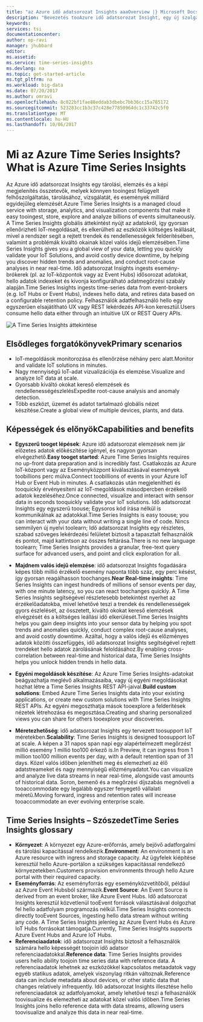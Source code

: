 ```yaml
---
title: "az Azure idő adatsorozat Insights aaaOverview |} Microsoft Docs"
description: "Bevezetés tooAzure idő adatsorozat Insight, egy új szolgáltatás idő adatsorozat adatelemzés és az IoT-megoldások"
keywords: 
services: tsi
documentationcenter: 
author: op-ravi
manager: jhubbard
editor: 
ms.assetid: 
ms.service: time-series-insights
ms.devlang: na
ms.topic: get-started-article
ms.tgt_pltfrm: na
ms.workload: big-data
ms.date: 07/20/2017
ms.author: omravi
ms.openlocfilehash: 8c022bf1fae88eddab3dbebc7bb36cc15a785172
ms.sourcegitcommit: 523283cc1b3c37c428e77850964dc1c33742c5f0
ms.translationtype: MT
ms.contentlocale: hu-HU
ms.lasthandoff: 10/06/2017
---
```

# <a name="what-is-azure-time-series-insights"></a><span data-ttu-id="fb094-103">Mi az Azure Time Series Insights?</span><span class="sxs-lookup"><span data-stu-id="fb094-103">What is Azure Time Series Insights</span></span>

<span data-ttu-id="fb094-104">Az Azure idő adatsorozat Insights egy tárolási, elemzés és a képi megjelenítés összetevők, melyek könnyen tooingest felügyelt felhőszolgáltatás, tárolásához, vizsgálatát, és események milliárd egyidejűleg elemzését.</span><span class="sxs-lookup"><span data-stu-id="fb094-104">Azure Time Series Insights is a managed cloud service with storage, analytics, and visualization components that make it easy tooingest, store, explore and analyze billions of events simultaneously.</span></span> <span data-ttu-id="fb094-105">A Time Series Insights globális áttekintést nyújt az adatokról, így gyorsan ellenőrizheti IoT-megoldásait, és elkerülheti az eszközök költséges leállását, mivel a rendszer segít a rejtett trendek és rendellenességek felderítésében, valamint a problémák kiváltó okainak közel valós idejű elemzésében.</span><span class="sxs-lookup"><span data-stu-id="fb094-105">Time Series Insights gives you a global view of your data, letting you quickly validate your IoT Solutions, and avoid costly device downtime, by helping you discover hidden trends and anomalies, and conduct root-cause analyses in near real-time.</span></span> <span data-ttu-id="fb094-106">Idő adatsorozat Insights ingests esemény-brókerek (pl. az IoT-központok vagy az Event Hubs) idősorozat adatokat, hello adatok indexeket és kivonja konfigurálható adatmegőrzési szabály alapján.</span><span class="sxs-lookup"><span data-stu-id="fb094-106">Time Series Insights ingests time-series data from event-brokers (e.g. IoT Hubs or Event Hubs), indexes hello data, and retires data based on a configurable retention policy.</span></span> <span data-ttu-id="fb094-107">Felhasználók adatfelhasználó hello egy egyszerűen elsajátítható UX vagy REST lekérdezés API-kon keresztül.</span><span class="sxs-lookup"><span data-stu-id="fb094-107">Users consume hello data either through an intuitive UX or REST Query APIs.</span></span>

![A Time Series Insights áttekintése](media/overview/time-series-insights-overview-flow.png)

## <a name="primary-scenarios"></a><span data-ttu-id="fb094-109">Elsődleges forgatókönyvek</span><span class="sxs-lookup"><span data-stu-id="fb094-109">Primary scenarios</span></span>

* <span data-ttu-id="fb094-110">IoT-megoldások monitorozása és ellenőrzése néhány perc alatt.</span><span class="sxs-lookup"><span data-stu-id="fb094-110">Monitor and validate IoT solutions in minutes.</span></span>
* <span data-ttu-id="fb094-111">Nagy mennyiségű IoT-adat vizualizációja és elemzése.</span><span class="sxs-lookup"><span data-stu-id="fb094-111">Visualize and analyze IoT data at scale.</span></span>
* <span data-ttu-id="fb094-112">Gyorsabb kiváltó okokat kereső elemzések és rendellenességészlelés</span><span class="sxs-lookup"><span data-stu-id="fb094-112">Expedite root-cause analysis and anomaly detection.</span></span>
* <span data-ttu-id="fb094-113">Több eszközt, üzemet és adatot tartalmazó globális nézet készítése.</span><span class="sxs-lookup"><span data-stu-id="fb094-113">Create a global view of multiple devices, plants, and data.</span></span>

## <a name="capabilities-and-benefits"></a><span data-ttu-id="fb094-114">Képességek és előnyök</span><span class="sxs-lookup"><span data-stu-id="fb094-114">Capabilities and benefits</span></span>

* <span data-ttu-id="fb094-115">**Egyszerű tooget lépések**: Azure idő adatsorozat elemzések nem jár előzetes adatok előkészítése igényel, és nagyon gyorsan elvégezhető.</span><span class="sxs-lookup"><span data-stu-id="fb094-115">**Easy tooget started**: Azure Time Series Insights requires no up-front data preparation and is incredibly fast.</span></span> <span data-ttu-id="fb094-116">Csatlakozás az Azure IoT-központ vagy az Eseményközpont kiválasztásával események toobillions perc múlva.</span><span class="sxs-lookup"><span data-stu-id="fb094-116">Connect toobillions of events in your Azure IoT Hub or Event Hub in minutes.</span></span> <span data-ttu-id="fb094-117">A csatlakozás után megjelenítheti és tooquickly érvényesíteni az IoT-megoldások másodpercben érzékelő adatok kezeléséhez.</span><span class="sxs-lookup"><span data-stu-id="fb094-117">Once connected, visualize and interact with sensor data in seconds tooquickly validate your IoT solutions.</span></span> <span data-ttu-id="fb094-118">Idő adatsorozat Insights egy egyszerű toouse; Egysoros kód írása nélkül is kommunikálnak az adatokkal.</span><span class="sxs-lookup"><span data-stu-id="fb094-118">Time Series Insights is easy toouse; you can interact with your data without writing a single line of code.</span></span>  <span data-ttu-id="fb094-119">Nincs semmilyen új nyelvi toolearn; Idő adatsorozat Insights egy részletes, szabad szöveges lekérdezési felületet biztosít a tapasztalt felhasználók és pontot, majd kattintson az összes feltárása.</span><span class="sxs-lookup"><span data-stu-id="fb094-119">There is no new language toolearn; Time Series Insights provides a granular, free-text query surface for advanced users, and point and click exploration for all.</span></span>

* <span data-ttu-id="fb094-120">**Majdnem valós idejű elemzése**: idő adatsorozat Insights fogadására képes több millió érzékelő esemény naponta több száz, egy perc késést, így gyorsan reagálhasson toochanges.</span><span class="sxs-lookup"><span data-stu-id="fb094-120">**Near Real-time insights**: Time Series Insights can ingest hundreds of millions of sensor events per day, with one minute latency, so you can react toochanges quickly.</span></span> <span data-ttu-id="fb094-121">A Time Series Insights segítségével részletesebb betekintést nyerhet az érzékelőadatokba, mivel lehetővé teszi a trendek és rendellenességek gyors észlelését, az összetett, kiváltó okokat kereső elemzések elvégzését és a költséges leállási idő elkerülését.</span><span class="sxs-lookup"><span data-stu-id="fb094-121">Time Series Insights helps you gain deep insights into your sensor data by helping you spot trends and anomalies quickly, conduct complex root-cause analyses, and avoid costly downtime.</span></span> <span data-ttu-id="fb094-122">Azáltal, hogy a valós idejű és előzményes adatok közötti összefüggés, idő adatsorozat Insights segítségével rejtett trendeket hello adatok zárolásának feloldásához.</span><span class="sxs-lookup"><span data-stu-id="fb094-122">By enabling cross-correlation between real-time and historical data, Time Series Insights helps you unlock hidden trends in hello data.</span></span>

* <span data-ttu-id="fb094-123">**Egyéni megoldások készítése**: Az Azure Time Series Insights-adatokat beágyazhatja meglévő alkalmazásaiba, vagy új egyéni megoldásokat hozhat létre a Time Series Insights REST API-jaival.</span><span class="sxs-lookup"><span data-stu-id="fb094-123">**Build custom solutions**: Embed Azure Time Series Insights data into your existing applications, or create new custom solutions with Time Series Insights REST APIs.</span></span> <span data-ttu-id="fb094-124">Az egyéni megoszthatja mások tooexplore a felderítések nézetek létrehozása és megosztása.</span><span class="sxs-lookup"><span data-stu-id="fb094-124">Creating and sharing personalized views you can share for others tooexplore your discoveries.</span></span>

* <span data-ttu-id="fb094-125">**Méretezhetőség**: idő adatsorozat Insights egy tervezett toosupport IoT méretekben.</span><span class="sxs-lookup"><span data-stu-id="fb094-125">**Scalability**: Time Series Insights is designed toosupport IoT at scale.</span></span> <span data-ttu-id="fb094-126">A képen a 31 napos span napi egy alapértelmezett megőrzést millió esemény 1 millió too100 érkező is.</span><span class="sxs-lookup"><span data-stu-id="fb094-126">In Preview, it can ingress from 1 million too100 million events per day, with a default retention span of 31 days.</span></span> <span data-ttu-id="fb094-127">Közel valós időben jelenítheti meg és elemezheti az élő adatstreameket és nagy mennyiségű előzményadatot.</span><span class="sxs-lookup"><span data-stu-id="fb094-127">You can visualize and analyze live data streams in near real-time, alongside vast amounts of historical data.</span></span> <span data-ttu-id="fb094-128">Soron, bemenő és a megőrzési díjszabás megnöveli a tooaccommodate egy legalább egyszer fenyegető vállalati méretű.</span><span class="sxs-lookup"><span data-stu-id="fb094-128">Moving forward, ingress and retention rates will increase tooaccommodate an ever evolving enterprise scale.</span></span>

## <a name="time-series-insights-glossary"></a><span data-ttu-id="fb094-129">Time Series Insights – Szószedet</span><span class="sxs-lookup"><span data-stu-id="fb094-129">Time Series Insights glossary</span></span>

* <span data-ttu-id="fb094-130">**Környezet**: A környezet egy Azure-erőforrás, amely bejövő adatforgalmi és tárolási kapacitással rendelkezik.</span><span class="sxs-lookup"><span data-stu-id="fb094-130">**Environment**: An environment is an Azure resource with ingress and storage capacity.</span></span>  <span data-ttu-id="fb094-131">Az ügyfelek kiépítése keresztül hello Azure-portálon a szükséges kapacitással rendelkező környezetekben.</span><span class="sxs-lookup"><span data-stu-id="fb094-131">Customers provision environments through hello Azure portal with their required capacity.</span></span>
* <span data-ttu-id="fb094-132">**Eseményforrás**: Az eseményforrás egy eseményközvetítőből, például az Azure Event Hubsból származik.</span><span class="sxs-lookup"><span data-stu-id="fb094-132">**Event Source**: An Event Source is derived from an event broker, like Azure Event Hubs.</span></span>  <span data-ttu-id="fb094-133">Idő adatsorozat Insights keresztül közvetlenül tooEvent források választásával dolgozhat fel hello adatfolyam programozás nélkül.</span><span class="sxs-lookup"><span data-stu-id="fb094-133">Time Series Insights connects directly tooEvent Sources, ingesting hello data stream without writing any code.</span></span> <span data-ttu-id="fb094-134">A Time Series Insights jelenleg az Azure Event Hubs és Azure IoT Hubs forrásokat támogatja.</span><span class="sxs-lookup"><span data-stu-id="fb094-134">Currently, Time Series Insights supports Azure Event Hubs and Azure IoT Hubs.</span></span>
* <span data-ttu-id="fb094-135">**Referenciaadatok**: idő adatsorozat Insights biztosít a felhasználók számára hello képességét toojoin idő adatsor referenciaadatokkal.</span><span class="sxs-lookup"><span data-stu-id="fb094-135">**Reference data**: Time Series Insights provides users hello ability toojoin time series data with reference data.</span></span>  <span data-ttu-id="fb094-136">A referenciaadatok lehetnek az eszközökkel kapcsolatos metaadatok vagy egyéb statikus adatok, amelyek viszonylag ritkán változnak.</span><span class="sxs-lookup"><span data-stu-id="fb094-136">Reference data can include metadata about devices, or other static data that changes relatively infrequently.</span></span> <span data-ttu-id="fb094-137">Idő adatsorozat Insights illesztése hello referenciaadatok az adatfolyamokat, amely lehetővé teszi a felhasználók toovisualize és elemezheti az adatokat közel valós időben.</span><span class="sxs-lookup"><span data-stu-id="fb094-137">Time Series Insights joins hello reference data with data streams, allowing users toovisualize and analyze this data in near real-time.</span></span>
